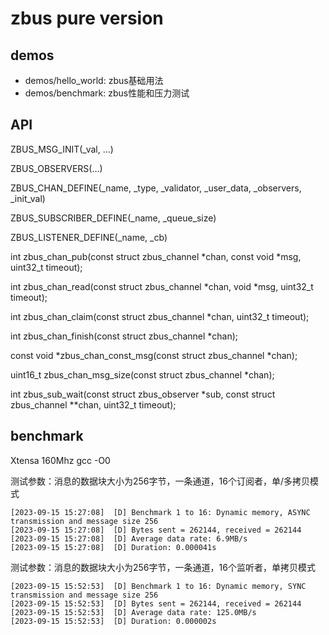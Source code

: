 # zbus pure version

## demos
 - demos/hello_world:  zbus基础用法
 - demos/benchmark:    zbus性能和压力测试

## API
ZBUS_MSG_INIT(_val, ...)

ZBUS_OBSERVERS(...)

ZBUS_CHAN_DEFINE(_name, _type, _validator, _user_data, _observers, _init_val) 

ZBUS_SUBSCRIBER_DEFINE(_name, _queue_size)

ZBUS_LISTENER_DEFINE(_name, _cb)

int zbus_chan_pub(const struct zbus_channel *chan, const void *msg, uint32_t timeout);

int zbus_chan_read(const struct zbus_channel *chan, void *msg, uint32_t timeout);

int zbus_chan_claim(const struct zbus_channel *chan, uint32_t timeout);

int zbus_chan_finish(const struct zbus_channel *chan);

const void *zbus_chan_const_msg(const struct zbus_channel *chan);

uint16_t zbus_chan_msg_size(const struct zbus_channel *chan);

int zbus_sub_wait(const struct zbus_observer *sub, const struct zbus_channel **chan,
		  uint32_t timeout);

## benchmark
Xtensa  160Mhz  gcc -O0

测试参数：消息的数据块大小为256字节，一条通道，16个订阅者，单/多拷贝模式

```
[2023-09-15 15:27:08]  [D] Benchmark 1 to 16: Dynamic memory, ASYNC transmission and message size 256
[2023-09-15 15:27:08]  [D] Bytes sent = 262144, received = 262144
[2023-09-15 15:27:08]  [D] Average data rate: 6.9MB/s
[2023-09-15 15:27:08]  [D] Duration: 0.000041s
```

测试参数：消息的数据块大小为256字节，一条通道，16个监听者，单拷贝模式

```
[2023-09-15 15:52:53]  [D] Benchmark 1 to 16: Dynamic memory, SYNC transmission and message size 256
[2023-09-15 15:52:53]  [D] Bytes sent = 262144, received = 262144
[2023-09-15 15:52:53]  [D] Average data rate: 125.0MB/s
[2023-09-15 15:52:53]  [D] Duration: 0.000002s
```
